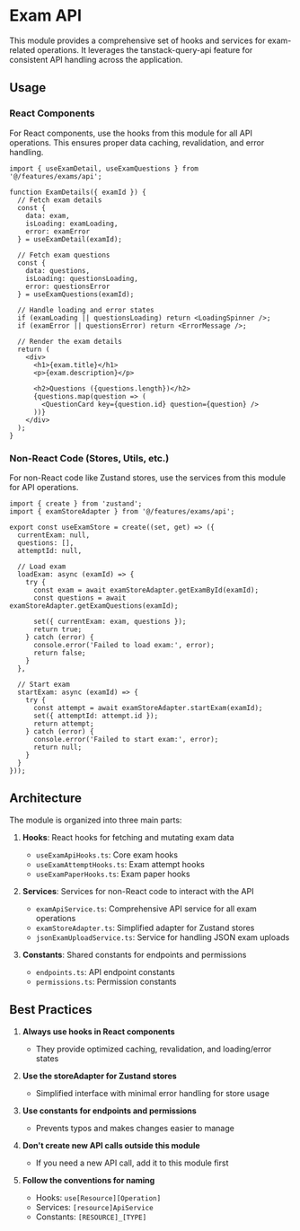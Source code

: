 # Exam API

This module provides a comprehensive set of hooks and services for exam-related operations. It leverages the tanstack-query-api feature for consistent API handling across the application.

## Usage

### React Components

For React components, use the hooks from this module for all API operations. This ensures proper data caching, revalidation, and error handling.

```tsx
import { useExamDetail, useExamQuestions } from '@/features/exams/api';

function ExamDetails({ examId }) {
  // Fetch exam details
  const { 
    data: exam, 
    isLoading: examLoading, 
    error: examError 
  } = useExamDetail(examId);
  
  // Fetch exam questions
  const { 
    data: questions, 
    isLoading: questionsLoading, 
    error: questionsError 
  } = useExamQuestions(examId);
  
  // Handle loading and error states
  if (examLoading || questionsLoading) return <LoadingSpinner />;
  if (examError || questionsError) return <ErrorMessage />;
  
  // Render the exam details
  return (
    <div>
      <h1>{exam.title}</h1>
      <p>{exam.description}</p>
      
      <h2>Questions ({questions.length})</h2>
      {questions.map(question => (
        <QuestionCard key={question.id} question={question} />
      ))}
    </div>
  );
}
```

### Non-React Code (Stores, Utils, etc.)

For non-React code like Zustand stores, use the services from this module for API operations.

```tsx
import { create } from 'zustand';
import { examStoreAdapter } from '@/features/exams/api';

export const useExamStore = create((set, get) => ({
  currentExam: null,
  questions: [],
  attemptId: null,
  
  // Load exam
  loadExam: async (examId) => {
    try {
      const exam = await examStoreAdapter.getExamById(examId);
      const questions = await examStoreAdapter.getExamQuestions(examId);
      
      set({ currentExam: exam, questions });
      return true;
    } catch (error) {
      console.error('Failed to load exam:', error);
      return false;
    }
  },
  
  // Start exam
  startExam: async (examId) => {
    try {
      const attempt = await examStoreAdapter.startExam(examId);
      set({ attemptId: attempt.id });
      return attempt;
    } catch (error) {
      console.error('Failed to start exam:', error);
      return null;
    }
  }
}));
```

## Architecture

The module is organized into three main parts:

1. **Hooks**: React hooks for fetching and mutating exam data
   - `useExamApiHooks.ts`: Core exam hooks
   - `useExamAttemptHooks.ts`: Exam attempt hooks
   - `useExamPaperHooks.ts`: Exam paper hooks

2. **Services**: Services for non-React code to interact with the API
   - `examApiService.ts`: Comprehensive API service for all exam operations
   - `examStoreAdapter.ts`: Simplified adapter for Zustand stores
   - `jsonExamUploadService.ts`: Service for handling JSON exam uploads

3. **Constants**: Shared constants for endpoints and permissions
   - `endpoints.ts`: API endpoint constants
   - `permissions.ts`: Permission constants

## Best Practices

1. **Always use hooks in React components**
   - They provide optimized caching, revalidation, and loading/error states

2. **Use the storeAdapter for Zustand stores**
   - Simplified interface with minimal error handling for store usage

3. **Use constants for endpoints and permissions**
   - Prevents typos and makes changes easier to manage

4. **Don't create new API calls outside this module**
   - If you need a new API call, add it to this module first

5. **Follow the conventions for naming**
   - Hooks: `use[Resource][Operation]`
   - Services: `[resource]ApiService`
   - Constants: `[RESOURCE]_[TYPE]`

